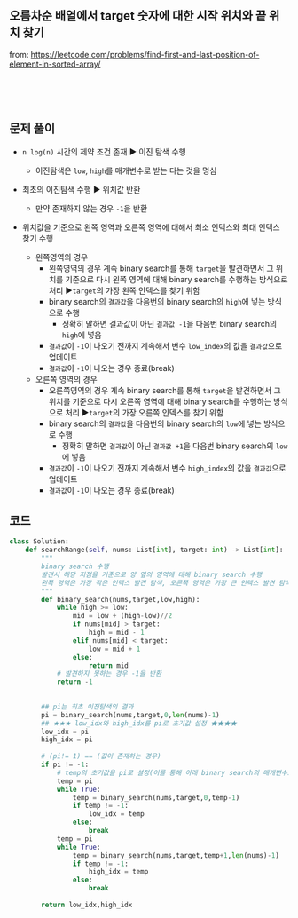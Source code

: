 ## 오름차순 배열에서 target 숫자에 대한 시작 위치와 끝 위치 찾기

from: https://leetcode.com/problems/find-first-and-last-position-of-element-in-sorted-array/

​     

​     



## 문제 풀이

* `n log(n)` 시간의 제약 조건 존재 ▶ 이진 탐색 수행
  * 이진탐색은 `low`, `high`를 매개변수로 받는 다는 것을 명심
    

* 최초의 이진탐색 수행 ▶ 위치값 반환
  * 만약 존재하지 않는 경우 `-1`을 반환
    
* 위치값을 기준으로 왼쪽 영역과 오른쪽 영역에 대해서 최소 인덱스와 최대 인덱스 찾기 수행
  * 왼쪽영역의 경우
    * 왼쪽영역의 경우 계속 binary search를 통해 `target`을 발견하면서 그 위치를 기준으로 다시 왼쪽 영역에 대해 binary search를 수행하는 방식으로 처리 ▶`target`의 가장 왼쪽 인덱스를 찾기 위함
    * binary search의 `결과값`을 다음번의 binary search의 `high`에 넣는 방식으로 수행
      * 정확히 말하면 결과값이 아닌 `결과값 -1`을 다음번 binary search의 `high`에 넣음
    * `결과값`이 `-1`이 나오기 전까지 계속해서 변수 `low_index`의 값을 `결과값`으로 업데이트
    * `결과값`이 `-1`이 나오는 경우 종료(break)
  * 오른쪽 영역의 경우
    * 오른쪽영역의 경우 계속 binary search를 통해 `target`을 발견하면서 그 위치를 기준으로 다시 오른쪽 영역에 대해 binary search를 수행하는 방식으로 처리 ▶`target`의 가장 오른쪽 인덱스를 찾기 위함
    * binary search의 `결과값`을 다음번의 binary search의 `low`에 넣는 방식으로 수행
      * 정확히 말하면 `결과값`이 아닌 `결과값 +1`을 다음번 binary search의 `low`에 넣음
    * `결과값`이 `-1`이 나오기 전까지 계속해서 변수 `high_index`의 값을 `결과값`으로 업데이트
    * `결과값`이 `-1`이 나오는 경우 종료(break)







## 코드

```python
class Solution:
    def searchRange(self, nums: List[int], target: int) -> List[int]:
        """
        binary search 수행
        발견시 해당 지점을 기준으로 양 옆의 영역에 대해 binary search 수행
        왼쪽 영역은 가장 작은 인덱스 발견 탐색, 오른쪽 영역은 가장 큰 인덱스 발견 탐색
        """
        def binary_search(nums,target,low,high):
            while high >= low:
                mid = low + (high-low)//2
                if nums[mid] > target:
                    high = mid - 1
                elif nums[mid] < target:
                    low = mid + 1
                else:
                    return mid
            # 발견하지 못하는 경우 -1을 반환
            return -1
        
        
        ## pi는 최초 이진탐색의 결과
        pi = binary_search(nums,target,0,len(nums)-1)
		## ★★★ low_idx와 high_idx를 pi로 초기값 설정 ★★★★
        low_idx = pi
        high_idx = pi
        
        # (pi!= 1) == (값이 존재하는 경우)
        if pi != -1:
            # temp의 초기값을 pi로 설정(이를 통해 아래 binary search의 매개변수로 temp 계속 사용가능) ★★★
            temp = pi
            while True:
                temp = binary_search(nums,target,0,temp-1)
                if temp != -1:
                    low_idx = temp
                else:
                    break
            temp = pi
            while True:
                temp = binary_search(nums,target,temp+1,len(nums)-1)
                if temp != -1:
                    high_idx = temp
                else:
                    break
        
        return low_idx,high_idx
                
        
```

